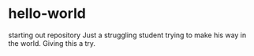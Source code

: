 # hello-world
starting out repository
Just a struggling student trying to make his way in the world.
Giving this a try.
